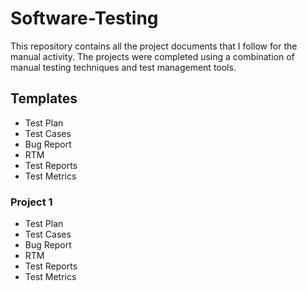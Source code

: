 # Software-Testing

This repository contains all the project documents that I follow for the manual activity. The projects were completed using a combination of manual testing techniques and test management tools.



## Templates
- Test Plan
- Test Cases
- Bug Report
- RTM
- Test Reports
- Test Metrics


### Project 1
- Test Plan
- Test Cases
- Bug Report
- RTM
- Test Reports
- Test Metrics
